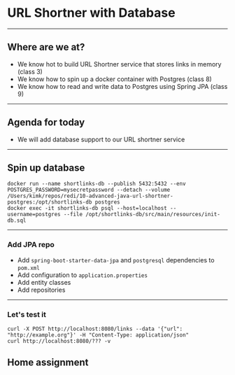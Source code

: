 # URL Shortner with Database

----

## Where are we at?

* We know hot to build URL Shortner service that stores links in memory (class 3)
* We know how to spin up a docker container with Postgres (class 8)
* We know how to read and write data to Postgres using Spring JPA (class 9)

----

## Agenda for today
* We will add database support to our URL shortner service

----

## Spin up database
```
docker run --name shortlinks-db --publish 5432:5432 --env POSTGRES_PASSWORD=mysecretpassword --detach --volume /Users/kimk/repos/redi/10-advanced-java-url-shortner-postgres:/opt/shortlinks-db postgres
docker exec -it shortlinks-db psql --host=localhost --username=postgres --file /opt/shortlinks-db/src/main/resources/init-db.sql
```

----

### Add JPA repo

* Add `spring-boot-starter-data-jpa` and `postgresql` dependencies to `pom.xml`
* Add configuration to `application.properties`
* Add entity classes
* Add repositories

----

### Let's test it

```
curl -X POST http://localhost:8080/links --data '{"url": "http://example.org"}' -H "Content-Type: application/json"
curl http://localhost:8080/??? -v

```

## Home assignment
